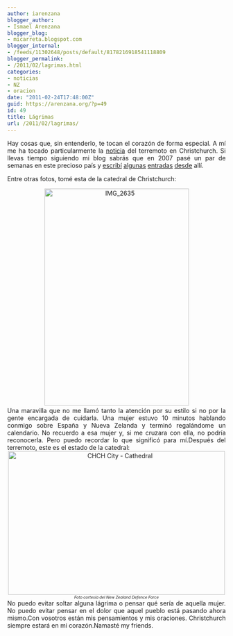 ```yaml
---
author: iarenzana
blogger_author:
- Ismael Arenzana
blogger_blog:
- micarreta.blogspot.com
blogger_internal:
- /feeds/11302648/posts/default/8178216918541118809
blogger_permalink:
- /2011/02/lagrimas.html
categories:
- noticias
- NZ
- oracion
date: "2011-02-24T17:48:00Z"
guid: https://arenzana.org/?p=49
id: 49
title: Lágrimas
url: /2011/02/lagrimas/
---
```

<p style="text-align: justify;">
  Hay cosas que, sin entenderlo, te tocan el corazón de forma especial. A mí me ha tocado particularmente la <a href="http://www.elmundo.es/elmundo/2011/02/22/internacional/1298338516.html">noticia</a> del terremoto en Christchurch. Si llevas tiempo siguiendo mi blog sabrás que en 2007 pasé un par de semanas en este precioso país y <a href="http://iarenzana.squarespace.com/blog/2007/3/21/akaroa-delfines-y-david-hasselhoff-o-como-se-escriba.html">escribí</a> <a href="http://iarenzana.squarespace.com/blog/2007/3/19/de-vuelta-en-christchurch.html">algunas</a> <a href="http://iarenzana.squarespace.com/blog/2007/3/14/christchurch-a-invercargill-7-horas-de-carretera.html">entradas</a> <a href="http://iarenzana.squarespace.com/blog/2007/3/13/sydney-a-christchurch-conociendo-a-los-lugareos.html">desde</a> allí.
</p>

<p style="text-align: justify;">
  Entre otras fotos, tomé esta de la catedral de Christchurch:
</p>

<div style="text-align: center;">
  <a href="http://www.flickr.com/photos/abysm/5474891936/" title="IMG_2635 by Ismael Arenzana, on Flickr"><img loading="lazy" src="http://farm6.static.flickr.com/5172/5474891936_f49e1667e6.jpg" width="333" height="500" alt="IMG_2635" /></a><a href="http://www.flickr.com/photos/abysm/5474891936/" title="IMG_2635 by Ismael Arenzana, on Flickr"><br /></a>
</div>

<div style="text-align: center;">
</div>

<div style="text-align: justify;">
  Una maravilla que no me llamó tanto la atención por su estilo si no por la gente encargada de cuidarla. Una mujer estuvo 10 minutos hablando conmigo sobre España y Nueva Zelanda y terminó regalándome un calendario. No recuerdo a esa mujer y, si me cruzara con ella, no podría reconocerla. Pero puedo recordar lo que significó para mí.Después del terremoto, este es el estado de la catedral:
</div>

<div style="text-align: justify;">
</div>

<div style="text-align: center;">
  <a href="http://www.flickr.com/photos/nzdefenceforce/5469814540/" title="CHCH City - Cathedral by NZ Defence Force, on Flickr"><img loading="lazy" src="http://farm6.static.flickr.com/5094/5469814540_99b05b9742.jpg" width="500" height="331" alt="CHCH City - Cathedral" /></a>
</div>

<div style="text-align: center;">
  <span style="font-size: 9px;"><i>Foto cortesía del New Zealand Defence Force</i></span>
</div>



<div style="text-align: justify;">
  No puedo evitar soltar alguna lágrima o pensar qué sería de aquella mujer. No puedo evitar pensar en el dolor que aquel pueblo está pasando ahora mismo.Con vosotros están mis pensamientos y mis oraciones. Christchurch siempre estará en mi corazón.Namasté my friends.
</div>